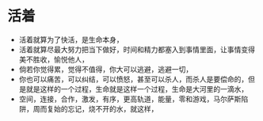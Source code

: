 # 活着



* 活着就算为了快活，是生命本身，
* 活着就算尽最大努力把当下做好，时间和精力都塞入到事情里面，让事情变得美不胜收，愉悦他人，
* 倘若你觉得累，觉得不值得，你大可以逃避，逃避一切，
* 你也可以痛苦，可以纠结，可以愤怒，甚至可以杀人，而杀人是要偿命的，但是就是这样的一个过程，生命就是这样一个过程，生命是大河里的一滴水，
* 空间，连接，合作，激发，有序，更高轨道，能量，零和游戏，马尔萨斯陷阱，周而复始的忘记，烧不开的水，就这样，

